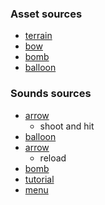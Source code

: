### 





### Asset sources

- [terrain](https://www.fab.com/listings/60487a72-3f20-4bb2-aa78-247ed1582656)
- [bow](https://www.fab.com/listings/6a76435c-6595-4399-9568-916262215e09)
- [bomb](https://www.fab.com/listings/8ed20a0b-ddd4-42b7-9976-fba9cfbe678d)
- [balloon](https://www.fab.com/listings/4b8a049d-4832-472b-a1b4-05a12e38922a)



### Sounds sources
- [arrow](https://freesound.org/people/PoundSoundUK/sounds/717823/)
  - shoot and hit
- [balloon](https://freesound.org/people/JohanDeecke/sounds/369525/)
- [arrow](https://freesound.org/people/arcandio/sounds/347884/)
  - reload
- [bomb](https://freesound.org/people/eardeer/sounds/402007/)
- [tutorial](https://freesound.org/people/Thunderman98/sounds/656180/)
- [menu](https://freesound.org/people/Lost_Dream/sounds/435997/)